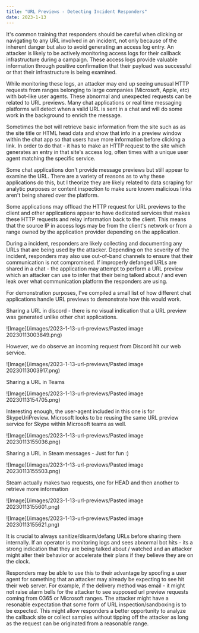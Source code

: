 ```yaml
---
title: "URL Previews - Detecting Incident Responders"
date: 2023-1-13
---
```


It's common training that responders should be careful when clicking or navigating to any URL involved in an incident, not only because of the inherent danger but also to avoid generating an access log entry. An attacker is likely to be actively monitoring access logs for their callback infrastructure during a campaign. These access logs provide valuable information through positive confirmation that their payload was successful or that their infrastructure is being examined.

While monitoring these logs, an attacker may end up seeing unusual HTTP requests from ranges belonging to large companies (Microsoft, Apple, etc) with bot-like user agents. These abnormal and unexpected requests can be related to URL previews. Many chat applications or real time messaging platforms will detect when a valid URL is sent in a chat and will do some work in the background to enrich the message.

Sometimes the bot will retrieve basic information from the site such as as the site title or HTML head data and show that info in a preview window within the chat app so that users have more information before clicking a link. In order to do that - it has to make an HTTP request to the site which generates an entry in that site's access log, often times with a unique user agent matching the specific service.

Some chat applications don't provide message previews but still appear to examine the URL. There are a variety of reasons as to why these applications do this, but I theorize they are likely related to data scraping for analytic purposes or content inspection to make sure known malicious links aren't being shared over the platform.

Some applications may offload the HTTP request for URL previews to the client and other applications appear to have dedicated services that makes these HTTP requests and relay information back to the client. This means that the source IP in access logs may be from the client's network or from a range owned by the application provider depending on the application.


During a incident, responders are likely collecting and documenting any URLs that are being used by the attacker. Depending on the severity of the incident, responders may also use out-of-band channels to ensure that their communication is not compromised. If improperly defanged URLs are shared in a chat - the application may attempt to perform a URL preview which an attacker can use to infer that their being talked about / and even leak over what communication platform the responders are using.

For demonstration purposes, I've compiled a small list of how different chat applications handle URL previews to demonstrate how this would work.

Sharing a URL in discord - there is no visual indication that a URL preview was generated unlike other chat applications.

![Image](/images/2023-1-13-url-previews/Pasted image 20230113003849.png)

However, we do observe an incoming request from Discord hit our web service.

![Image](/images/2023-1-13-url-previews/Pasted image 20230113003917.png)

Sharing a URL in Teams

![Image](/images/2023-1-13-url-previews/Pasted image 20230113154705.png)

Interesting enough, the user-agent included in this one is for SkypeUriPreview. Microsoft looks to be reusing the same URL preview service for Skype within Microsoft teams as well.

![Image](/images/2023-1-13-url-previews/Pasted image 20230113155036.png)

Sharing a URL in Steam messages - Just for fun :)

![Image](/images/2023-1-13-url-previews/Pasted image 20230113155503.png)

Steam actually makes two requests, one for HEAD and then another to retrieve more information

![Image](/images/2023-1-13-url-previews/Pasted image 20230113155601.png)

![Image](/images/2023-1-13-url-previews/Pasted image 20230113155621.png)

It is crucial to always sanitize/disarm/defang URLs before sharing them internally. If an operator is monitoring logs and sees abnormal bot hits - its a strong indication that they are being talked about / watched and an attacker might alter their behavior or accelerate their plans if they believe they are on the clock.

Responders may be able to use this to their advantage by spoofing a user agent for something that an attacker may already be expecting to see hit their web server. For example, if the delivery method was email - it might not raise alarm bells for the attacker to see supposed url preview requests coming from O365 or Microsoft ranges. The attacker might have a resonable expectation that some form of URL inspection/sandboxing is to be expected. This might allow responders a better opportunity to analyze the callback site or collect samples without tipping off the attacker as long as the request can be originated from a reasonable range.
